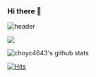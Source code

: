 ### Hi there 👋

![header](https://capsule-render.vercel.app/api?type=wave&color=auto&height=300&section=header&text=YoungchanCho&fontSize=90)

<img src="https://img.shields.io/badge/Flutter-02569B?style=for-the-badge&logo=Flutter&logoColor=white">

![choyc4643's github stats](https://github-readme-stats.vercel.app/api?username=choyc4643&show_icons=true&hide_border=true)

[![Hits](https://hits.seeyoufarm.com/api/count/incr/badge.svg?url=https%3A%2F%2Fgithub.com%2Fchoyc4643%2Fchoyc4643%2F&count_bg=%2390D55B&title_bg=%2360BCB7&icon=&icon_color=%2361B8B6&title=hits&edge_flat=false)](https://hits.seeyoufarm.com)

<!--
**choyc4643/choyc4643** is a ✨ _special_ ✨ repository because its `README.md` (this file) appears on your GitHub profile.

Here are some ideas to get you started:

- 🔭 I’m currently working on ...
- 🌱 I’m currently learning ...
- 👯 I’m looking to collaborate on ...
- 🤔 I’m looking for help with ...
- 💬 Ask me about ...
- 📫 How to reach me: ...
- 😄 Pronouns: ...
- ⚡ Fun fact: ...
-->
